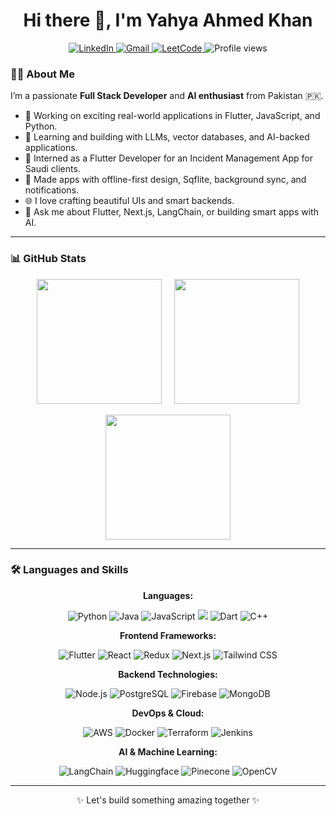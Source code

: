 <h1 align="center">Hi there 👋, I'm Yahya Ahmed Khan</h1>

<p align="center">
  <a href="https://www.linkedin.com/in/yahyaahmedkhan/">
    <img src="https://img.shields.io/badge/LinkedIn-0077B5?style=flat&logo=linkedin&logoColor=white" alt="LinkedIn"/>
  </a>
  <a></a>
  <a href="mailto:yahyaahmedkhan.anon@gmail.com">
    <img src="https://img.shields.io/badge/Gmail-c14438?style=flat&logo=gmail&logoColor=white" alt="Gmail"/>
  </a>
  <a href="https://leetcode.com/u/yahyaahmed/">
    <img src="https://img.shields.io/badge/-LeetCode-FFA116?style=flat&logo=LeetCode&logoColor=black" alt="LeetCode"/>
  </a>
    
  <img src="https://komarev.com/ghpvc/?username=yahyaahmedkhan" alt="Profile views"/>  
  
</p>

### 👨‍💻 About Me

I’m a passionate **Full Stack Developer** and **AI enthusiast** from Pakistan 🇵🇰.

- 🔭 Working on exciting real-world applications in Flutter, JavaScript, and Python.
- 🧠 Learning and building with LLMs, vector databases, and AI-backed applications.
- 💼 Interned as a Flutter Developer for an Incident Management App for Saudi clients.
- 📱 Made apps with offline-first design, Sqflite, background sync, and notifications.
- 🌐 I love crafting beautiful UIs and smart backends.
- 💬 Ask me about Flutter, Next.js, LangChain, or building smart apps with AI.

---

### 📊 GitHub Stats

<p align="center">
  <img height="200" src="https://github-readme-stats.vercel.app/api?username=yahyaahmedkhan&show_icons=true&theme=radical" />
  &nbsp;&nbsp;&nbsp;
  <img height="200" src="https://github-readme-stats.vercel.app/api/top-langs/?username=yahyaahmedkhan&hide=jupyter%20notebook&layout=donut&theme=radical" />
  
</p>

<p align="center">
  <img height="200" src="https://github-readme-streak-stats.herokuapp.com?user=yahyaahmedkhan&theme=radical&background=000000" />
</p>

---

### 🛠️ Languages and Skills

<p align="center">
  <strong>Languages:</strong>
</p>
<p align="center">
  <img src="https://img.shields.io/badge/Python-3776AB?style=flat&logo=python&logoColor=white" alt="Python"/>
  <img src="https://img.shields.io/badge/Java-007396?style=flat&logo=java&logoColor=white" alt="Java"/>
  <img src="https://img.shields.io/badge/JavaScript-F7DF1E?style=flat&logo=javascript&logoColor=black" alt="JavaScript"/>
  <img src="https://img.shields.io/badge/TypeScript-3178C6?style=flat&logo=typescript&logoColor=white"/>
  <img src="https://img.shields.io/badge/Dart-0175C2?style=flat&logo=dart&logoColor=white" alt="Dart"/>
  <img src="https://img.shields.io/badge/C++-00599C?style=flat&logo=cplusplus&logoColor=white" alt="C++"/>
</p>

<p align="center">
  <strong>Frontend Frameworks:</strong>
</p>
<p align="center">
  <img src="https://img.shields.io/badge/Flutter-02569B?style=flat&logo=flutter&logoColor=white" alt="Flutter"/>
  <img src="https://img.shields.io/badge/React-61DAFB?style=flat&logo=react&logoColor=black" alt="React"/>
  <img src="https://img.shields.io/badge/Redux-764ABC?style=flat&logo=redux&logoColor=white" alt="Redux"/>
  <img src="https://img.shields.io/badge/Next.js-000000?style=flat&logo=next.js&logoColor=white" alt="Next.js"/>
  <img src="https://img.shields.io/badge/Tailwind_CSS-06B6D4?style=flat&logo=tailwind-css&logoColor=white" alt="Tailwind CSS"/>
</p>

<p align="center">
  <strong>Backend Technologies:</strong>
</p>
<p align="center">
  <img src="https://img.shields.io/badge/Node.js-339933?style=flat&logo=node.js&logoColor=white" alt="Node.js"/>
  <img src="https://img.shields.io/badge/PostgreSQL-336791?style=flat&logo=postgresql&logoColor=white" alt="PostgreSQL"/>
  <img src="https://img.shields.io/badge/Firebase-FFCA28?style=flat&logo=firebase&logoColor=black" alt="Firebase"/>
  <img src="https://img.shields.io/badge/MongoDB-47A248?style=flat&logo=mongodb&logoColor=white" alt="MongoDB"/>
</p>

<p align="center">
  <strong>DevOps & Cloud:</strong>
</p>
<p align="center">
  <img src="https://img.shields.io/badge/AWS-232F3E?style=flat&logo=amazon-web-services&logoColor=white" alt="AWS"/>
  <img src="https://img.shields.io/badge/Docker-2496ED?style=flat&logo=docker&logoColor=white" alt="Docker"/>
  <img src="https://img.shields.io/badge/Terraform-7B5AB6?style=flat&logo=terraform&logoColor=white" alt="Terraform"/>
  <img src="https://img.shields.io/badge/Jenkins-D24939?style=flat&logo=jenkins&logoColor=white" alt="Jenkins"/>
</p>

<p align="center">
  <strong>AI & Machine Learning:</strong>
</p>
<p align="center">
  <img src="https://img.shields.io/badge/LangChain-3A3A3A?style=flat&logo=langchain&logoColor=white" alt="LangChain"/>
  <img src="https://img.shields.io/badge/Huggingface-F50057?style=flat&logo=huggingface&logoColor=white" alt="Huggingface"/>
  <img src="https://img.shields.io/badge/Pinecone-4D4DFF?style=flat&logo=pinecone&logoColor=white" alt="Pinecone"/>
  <img src="https://img.shields.io/badge/OpenCV-5C3EE8?style=flat&logo=opencv&logoColor=white" alt="OpenCV"/>
</p>

---

<p align="center">✨ Let's build something amazing together ✨</p>
